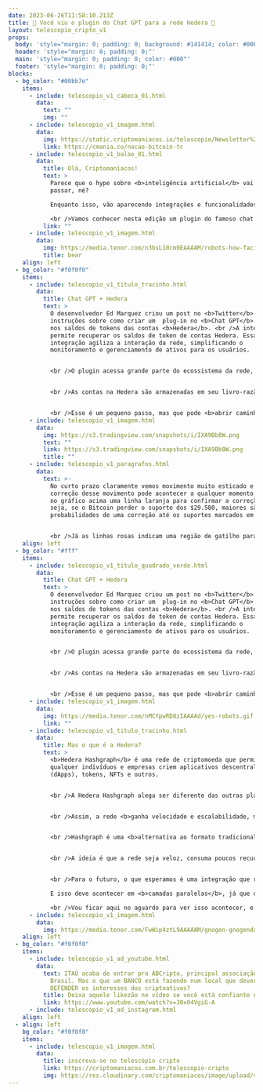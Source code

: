 ```yaml
---
date: 2023-06-26T11:58:10.213Z
title: 🤖 Você viu o plugin do Chat GPT para a rede Hedera 🤖
layout: telescopio_cripto_v1
props:
  body: 'style="margin: 0; padding: 0; background: #141414; color: #000"'
  header: 'style="margin: 0; padding: 0;"'
  main: 'style="margin: 0; padding: 0; color: #000"'
  footer: 'style="margin: 0; padding: 0;"'
blocks:
  - bg_color: "#00bb7e"
    items:
      - include: telescopio_v1_cabeca_01.html
        data:
          text: ""
          img: ""
      - include: telescopio_v1_imagem.html
        data:
          img: https://static.criptomaniacos.io/telescopio/Newsletter%20-%20Copia%202.png
          link: https://cmania.co/nacao-bitcoin-tc
      - include: telescopio_v1_balao_01.html
        data:
          title: Olá, Criptomaníacos!
          text: >
            Parece que o hype sobre <b>inteligência artificial</b> vai demorar a
            passar, né?

            Enquanto isso, vão aparecendo integrações e funcionalidades em todas as áreas, incluindo para as <b>criptomoedas</b>.

            <br />Vamos conhecer nesta edição um plugin do famoso chat de <b>AI</b> com a <b>rede Hedera</b>.
          link: ""
      - include: telescopio_v1_imagem.html
        data:
          img: https://media.tenor.com/n3bsL10cm9EAAAAM/robots-how-facial-expressions-help-robots-communicate-with-us.gif
          title: bear
    align: left
  - bg_color: "#f0f0f0"
    items:
      - include: telescopio_v1_titulo_tracinho.html
        data:
          title: Chat GPT + Hedera
          text: >
            O desenvolvedor Ed Marquez criou um post no <b>Twitter</b> com
            instruções sobre como criar um  plug-in no <b>Chat GPT</b> com foco
            nos saldos de tokens das contas <b>Hedera</b>. <br />A integração
            permite recuperar os saldos de token de contas Hedera. Essa
            integração agiliza a interação da rede, simplificando o
            monitoramento e gerenciamento de ativos para os usuários.


            <br />O plugin acessa grande parte do ecossistema da rede, como o <b>Hedera Consensus Service, Hedera Token Service e Smart Contract Service</b>.


            <br />As contas na Hedera são armazenadas em seu livro-razão que contém o registro de tokens, incluindo <b>HBAR</b>, tokens fungíveis e tokens não fungíveis criados na rede. Depois que o plug-in é desenvolvido e a <b>API</b> está operacional, os usuários podem instalá-lo na interface do usuário do <b>ChatGPT</b>. <br />Os usuários podem então interagir com o ChatGPT para obter informações sobre o token nativo HBAR e os saldos de token associados às contas Hedera. 


            <br />Esse é um pequeno passo, mas que pode <b>abrir caminho</b> para que mais interações entre AI e criptomoedas surjam e que inovações cheguem de forma veloz no mercado cripto.
      - include: telescopio_v1_imagem.html
        data:
          img: https://s3.tradingview.com/snapshots/i/IXA9Bb8W.png
          text: ""
          link: https://s3.tradingview.com/snapshots/i/IXA9Bb8W.png
          title: ""
      - include: telescopio_v1_paragrafos.html
        data:
          text: >-
            No curto prazo claramente vemos movimento muito esticado e uma
            correção desse movimento pode acontecer a qualquer momento, marcamos
            no gráfico acima uma linha laranja para confirmar a correção. Ou
            seja, se o Bitcoin perder o suporte dos $29.580, maiores são as
            probabilidades de uma correção até os suportes marcados em amarelo. 


            <br />Já as linhas rosas indicam uma região de gatilho para a continuação do movimento de alta, ou seja, como o Bitcoin superando 31k e $31.800, as maiores probabilidades são de buscar os alvos marcados no gráfico com as linhas brancas.
    align: left
  - bg_color: "#fff"
    items:
      - include: telescopio_v1_titulo_quadrado_verde.html
        data:
          title: Chat GPT + Hedera
          text: >
            O desenvolvedor Ed Marquez criou um post no <b>Twitter</b> com
            instruções sobre como criar um  plug-in no <b>Chat GPT</b> com foco
            nos saldos de tokens das contas <b>Hedera</b>. <br />A integração
            permite recuperar os saldos de token de contas Hedera. Essa
            integração agiliza a interação da rede, simplificando o
            monitoramento e gerenciamento de ativos para os usuários.


            <br />O plugin acessa grande parte do ecossistema da rede, como o <b>Hedera Consensus Service, Hedera Token Service e Smart Contract Service</b>.


            <br />As contas na Hedera são armazenadas em seu livro-razão que contém o registro de tokens, incluindo <b>HBAR</b>, tokens fungíveis e tokens não fungíveis criados na rede. Depois que o plug-in é desenvolvido e a <b>API</b> está operacional, os usuários podem instalá-lo na interface do usuário do <b>ChatGPT</b>. <br />Os usuários podem então interagir com o ChatGPT para obter informações sobre o token nativo HBAR e os saldos de token associados às contas Hedera. 


            <br />Esse é um pequeno passo, mas que pode <b>abrir caminho</b> para que mais interações entre AI e criptomoedas surjam e que inovações cheguem de forma veloz no mercado cripto.
      - include: telescopio_v1_imagem.html
        data:
          img: https://media.tenor.com/nMCYpwRD8zIAAAAd/yes-robots.gif
          link: ""
      - include: telescopio_v1_titulo_tracinho.html
        data:
          title: Mas o que é a Hedera?
          text: >
            <b>Hedera Hashgraph</b> é uma rede de criptomoeda que permite que
            qualquer indivíduos e empresas criem aplicativos descentralizados
            (dApps), tokens, NFTs e outros. 


            <br />A Hedera Hashgraph alega ser diferente das outras plataformas porque ela suporta altas velocidades de transação para sua criptomoeda <b>HBAR</b>, mas, em contrapartida, permite que <b>apenas nós aprovados</b> participem na determinação do histórico de transações. 


            <br />Assim, a rede <b>ganha velocidade e escalabilidade, mas perde descentralização</b>.


            <br />Hashgraph é uma <b>alternativa ao formato tradicional de Blockchain</b>. Esse é um protocolo de consenso que fornece uma plataforma distribuída para seus usuários, considerando que nenhum usuário é confiável.


            <br />A ideia é que a rede seja veloz, consuma poucos recursos e rode em dispositivos simples. Mas, como já falamos, o preço disso é a <b>centralização</b>. Aí complica, né?


            <br />Para o futuro, o que esperamos é uma integração que rode com a <b>blockchain do Bitcoin</b>, né?

            E isso deve acontecer em <b>camadas paralelas</b>, já que o Bitcoin tem seu tempo de intervalo de 10 minutos entre os blocos e taxas significativas. 

            <br />Vou ficar aqui no aguardo para ver isso acontecer, e você?
      - include: telescopio_v1_imagem.html
        data:
          img: https://media.tenor.com/FwWip4ztL9AAAAAM/gnogen-gnogendao.gif
    align: left
  - bg_color: "#f0f0f0"
    items:
      - include: telescopio_v1_ad_youtube.html
        data:
          text: ITAÚ acaba de entrar pra ABCripto, principal associação de criptomoedas do
            Brasil. Mas o que um BANCO está fazendo num local que deveria
            DEFENDER os interesses dos criptoativos?
          title: Deixa aquele likezão no vídeo se você está confiante no BTC!
          link: https://www.youtube.com/watch?v=30v04VgiG-A
      - include: telescopio_v1_ad_instagram.html
    align: left
  - align: left
    bg_color: "#f0f0f0"
    items:
      - include: telescopio_v1_imagem.html
        data:
          title: inscreva-se no telescópio cripto
          link: https://criptomaniacos.com.br/telescopio-cripto
          img: https://res.cloudinary.com/criptomaniacos/image/upload/v1662133224/telescopio/inscreva-se-telescopio.png
---
```

